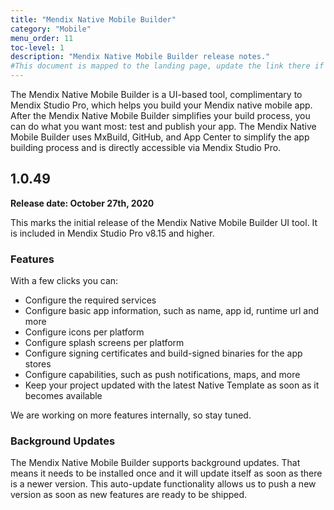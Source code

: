 ```yaml
---
title: "Mendix Native Mobile Builder"
category: "Mobile"
menu_order: 11
toc-level: 1
description: "Mendix Native Mobile Builder release notes."
#This document is mapped to the landing page, update the link there if renaming or moving the doc file.
---
```


The Mendix Native Mobile Builder is a UI-based tool, complimentary to Mendix Studio Pro, which helps you build your Mendix native mobile app. After the Mendix Native Mobile Builder simplifies your build process, you can do what you want most: test and publish your app. The Mendix Native Mobile Builder uses MxBuild, GitHub, and App Center to simplify the app building process and is directly accessible via Mendix Studio Pro. 

## 1.0.49

**Release date: October 27th, 2020**

This marks the initial release of the Mendix Native Mobile Builder UI tool. It is included in Mendix Studio Pro v8.15 and higher.

### Features

With a few clicks you can:

* Configure the required services
* Configure basic app information, such as name, app id, runtime url and more
* Configure icons per platform
* Configure splash screens per platform
* Configure signing certificates and build-signed binaries for the app stores
* Configure capabilities, such as push notifications, maps, and more
* Keep your project updated with the latest Native Template as soon as it becomes available

We are working on more features internally, so stay tuned.

### Background Updates

The Mendix Native Mobile Builder supports background updates. That means it needs to be installed once and it will update itself as soon as there is a newer version.
This auto-update functionality allows us to push a new version as soon as new features are ready to be shipped.
